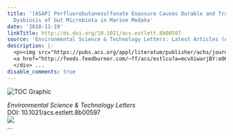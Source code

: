 ```yaml
---
title: '[ASAP] Perfluorobutanesulfonate Exposure Causes Durable and Transgenerational
  Dysbiosis of Gut Microbiota in Marine Medaka'
date: '2018-11-19'
linkTitle: http://dx.doi.org/10.1021/acs.estlett.8b00597
source: 'Environmental Science & Technology Letters: Latest Articles (ACS Publications)'
description: |-
  <p><img src="https://pubs.acs.org/appl/literatum/publisher/achs/journals/content/estlcu/0/estlcu.ahead-of-print/acs.estlett.8b00597/20181119/images/medium/ez-2018-00597j_0005.gif" alt="TOC Graphic"/></p><div><cite>Environmental Science & Technology Letters</cite></div><div>DOI: 10.1021/acs.estlett.8b00597</div><div class="feedflare">
  <a href="http://feeds.feedburner.com/~ff/acs/estlcu?a=mcvXiwarjBY:eO6QOIgk0w4:yIl2AUoC8zA"><img src="http://feeds.feedburner.com/~ff/acs/estlcu?d=yIl2AUoC8zA" border="0"></img></a>
  </div> ...
disable_comments: true
---
```

<p><img src="https://pubs.acs.org/appl/literatum/publisher/achs/journals/content/estlcu/0/estlcu.ahead-of-print/acs.estlett.8b00597/20181119/images/medium/ez-2018-00597j_0005.gif" alt="TOC Graphic"/></p><div><cite>Environmental Science & Technology Letters</cite></div><div>DOI: 10.1021/acs.estlett.8b00597</div><div class="feedflare">
<a href="http://feeds.feedburner.com/~ff/acs/estlcu?a=mcvXiwarjBY:eO6QOIgk0w4:yIl2AUoC8zA"><img src="http://feeds.feedburner.com/~ff/acs/estlcu?d=yIl2AUoC8zA" border="0"></img></a>
</div> ...